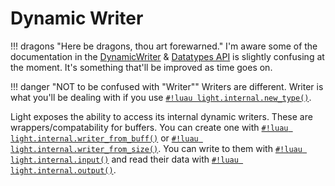 # Dynamic Writer

!!! dragons "Here be dragons, thou art forewarned."
    I'm aware some of the documentation in the [DynamicWriter](./index.md) &
    [Datatypes API](../../datatypes_api/index.md) is slightly confusing at the moment. It's something that'll be
    improved as time goes on.

!!! danger "NOT to be confused with "Writer""
    Writers are different. Writer is what you'll be dealing with if you use
    [`#!luau light.internal.new_type()`](../../datatypes_api/new_type.md).

Light exposes the ability to access its internal dynamic writers. These are wrappers/compatability for buffers. You can
create one with
[`#!luau light.internal.writer_from_buff()`](./writer_from_buff.md) or
[`#!luau light.internal.writer_from_size()`](./writer_from_size.md). You can write to them with
[`#!luau light.internal.input()`](../input.md) and read their data with
[`#!luau light.internal.output()`](../output.md).
